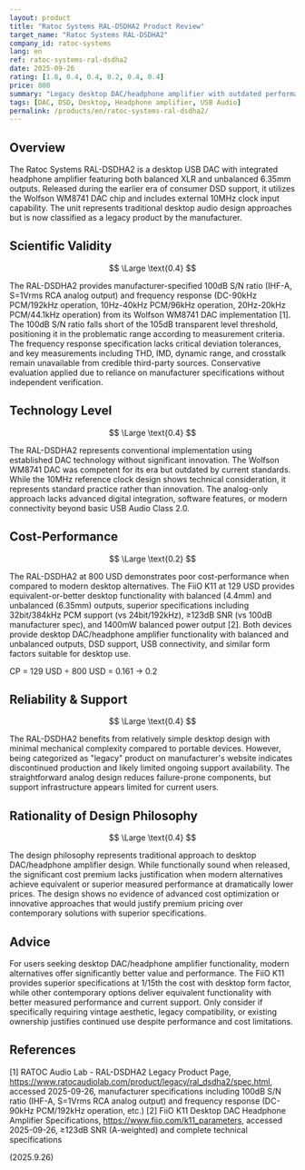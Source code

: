 ```yaml
---
layout: product
title: "Ratoc Systems RAL-DSDHA2 Product Review"
target_name: "Ratoc Systems RAL-DSDHA2"
company_id: ratoc-systems
lang: en
ref: ratoc-systems-ral-dsdha2
date: 2025-09-26
rating: [1.8, 0.4, 0.4, 0.2, 0.4, 0.4]
price: 800
summary: "Legacy desktop DAC/headphone amplifier with outdated performance and poor cost-effectiveness"
tags: [DAC, DSD, Desktop, Headphone amplifier, USB Audio]
permalink: /products/en/ratoc-systems-ral-dsdha2/
---
```

## Overview

The Ratoc Systems RAL-DSDHA2 is a desktop USB DAC with integrated headphone amplifier featuring both balanced XLR and unbalanced 6.35mm outputs. Released during the earlier era of consumer DSD support, it utilizes the Wolfson WM8741 DAC chip and includes external 10MHz clock input capability. The unit represents traditional desktop audio design approaches but is now classified as a legacy product by the manufacturer.

## Scientific Validity

$$ \Large \text{0.4} $$

The RAL-DSDHA2 provides manufacturer-specified 100dB S/N ratio (IHF-A, S=1Vrms RCA analog output) and frequency response (DC-90kHz PCM/192kHz operation, 10Hz-40kHz PCM/96kHz operation, 20Hz-20kHz PCM/44.1kHz operation) from its Wolfson WM8741 DAC implementation [1]. The 100dB S/N ratio falls short of the 105dB transparent level threshold, positioning it in the problematic range according to measurement criteria. The frequency response specification lacks critical deviation tolerances, and key measurements including THD, IMD, dynamic range, and crosstalk remain unavailable from credible third-party sources. Conservative evaluation applied due to reliance on manufacturer specifications without independent verification.

## Technology Level

$$ \Large \text{0.4} $$

The RAL-DSDHA2 represents conventional implementation using established DAC technology without significant innovation. The Wolfson WM8741 DAC was competent for its era but outdated by current standards. While the 10MHz reference clock design shows technical consideration, it represents standard practice rather than innovation. The analog-only approach lacks advanced digital integration, software features, or modern connectivity beyond basic USB Audio Class 2.0.

## Cost-Performance

$$ \Large \text{0.2} $$

The RAL-DSDHA2 at 800 USD demonstrates poor cost-performance when compared to modern desktop alternatives. The FiiO K11 at 129 USD provides equivalent-or-better desktop functionality with balanced (4.4mm) and unbalanced (6.35mm) outputs, superior specifications including 32bit/384kHz PCM support (vs 24bit/192kHz), ≥123dB SNR (vs 100dB manufacturer spec), and 1400mW balanced power output [2]. Both devices provide desktop DAC/headphone amplifier functionality with balanced and unbalanced outputs, DSD support, USB connectivity, and similar form factors suitable for desktop use.

CP = 129 USD ÷ 800 USD = 0.161 → 0.2

## Reliability & Support

$$ \Large \text{0.4} $$

The RAL-DSDHA2 benefits from relatively simple desktop design with minimal mechanical complexity compared to portable devices. However, being categorized as "legacy" product on manufacturer's website indicates discontinued production and likely limited ongoing support availability. The straightforward analog design reduces failure-prone components, but support infrastructure appears limited for current users.

## Rationality of Design Philosophy

$$ \Large \text{0.4} $$

The design philosophy represents traditional approach to desktop DAC/headphone amplifier design. While functionally sound when released, the significant cost premium lacks justification when modern alternatives achieve equivalent or superior measured performance at dramatically lower prices. The design shows no evidence of advanced cost optimization or innovative approaches that would justify premium pricing over contemporary solutions with superior specifications.

## Advice

For users seeking desktop DAC/headphone amplifier functionality, modern alternatives offer significantly better value and performance. The FiiO K11 provides superior specifications at 1/15th the cost with desktop form factor, while other contemporary options deliver equivalent functionality with better measured performance and current support. Only consider if specifically requiring vintage aesthetic, legacy compatibility, or existing ownership justifies continued use despite performance and cost limitations.

## References

[1] RATOC Audio Lab - RAL-DSDHA2 Legacy Product Page, https://www.ratocaudiolab.com/product/legacy/ral_dsdha2/spec.html, accessed 2025-09-26, manufacturer specifications including 100dB S/N ratio (IHF-A, S=1Vrms RCA analog output) and frequency response (DC-90kHz PCM/192kHz operation, etc.)
[2] FiiO K11 Desktop DAC Headphone Amplifier Specifications, https://www.fiio.com/k11_parameters, accessed 2025-09-26, ≥123dB SNR (A-weighted) and complete technical specifications

(2025.9.26)